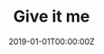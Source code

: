 ---
title: "Give it me"  # Add a page title.
summary: "Give it me"  # Add a page description.
date: "2019-01-01T00:00:00Z"  # Add today's date.
type: "widget_page"  # Page type is a Widget Page
---